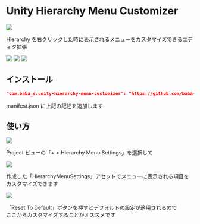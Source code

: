# Unity Hierarchy Menu Customizer

![](https://cdn-ak.f.st-hatena.com/images/fotolife/b/baba_s/20200203/20200203194906.png)

Hierarchy を右クリックした時に表示されるメニューをカスタマイズできるエディタ拡張  

![](https://img.shields.io/badge/Unity-2019.3%2B-red.svg)
![](https://img.shields.io/badge/.NET-4.x-orange.svg)
[![](https://img.shields.io/github/license/baba-s/unity-hierarchy-menu-customizer.svg)](https://github.com/baba-s/unity-hierarchy-menu-customizer/blob/master/LICENSE.md)

## インストール

```json
"com.baba_s.unity-hierarchy-menu-customizer": "https://github.com/baba-s/unity-hierarchy-menu-customizer.git",
```

manifest.json に上記の記述を追加します  

## 使い方

![](https://cdn-ak.f.st-hatena.com/images/fotolife/b/baba_s/20200203/20200203194910.png)

Project ビューの「+ > Hierarchy Menu Settings」を選択して  

![](https://cdn-ak.f.st-hatena.com/images/fotolife/b/baba_s/20200203/20200203194913.png)

作成した「HierarchyMenuSettings」アセットでメニューに表示される項目をカスタマイズできます  

![](https://cdn-ak.f.st-hatena.com/images/fotolife/b/baba_s/20200203/20200203194915.png)

「Reset To Default」ボタンを押すとデフォルトの設定が適用されるので  
ここからカスタマイズすることがオススメです  